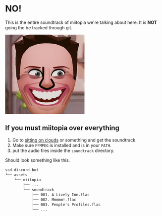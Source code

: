 # NO!
This is the entire soundtrack of miitopia we're talking about here. It is **NOT** going the be tracked through git.

![](./icon.png)

## If you must miitopia over everything

1. Go to [sitting on clouds](https://www.sittingonclouds.net/album/1287) or something and get the soundtrack.
2. Make sure `FFMPEG` is installed and is in your `PATH`.
3. put the audio files inside the `soundtrack` directory.


Should look something like this.
```
ssd-discord-bot
└── assets
    └── miitopia
        ├── ...
        └── soundtrack
            ├── 001. A Lively Inn.flac
            ├── 002. Mmmmm!.flac
            ├── 003. People's Profiles.flac
            └── ...

```